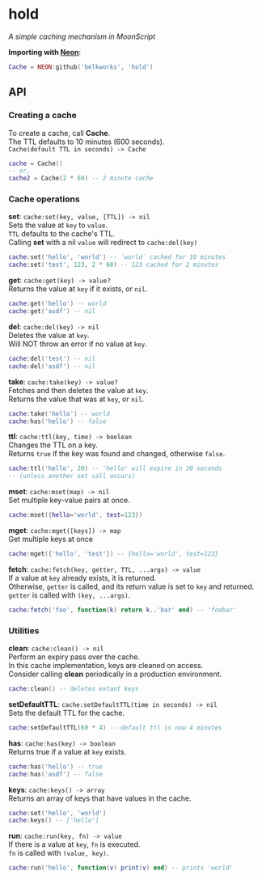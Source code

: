 
# hold
*A simple caching mechanism in MoonScript*

**Importing with [Neon](https://github.com/Belkworks/NEON)**:
```lua
Cache = NEON:github('belkworks', 'hold')
```

## API

### Creating a cache

To create a cache, call **Cache**.  
The TTL defaults to 10 minutes (600 seconds).  
`Cache(default TTL in seconds) -> Cache`
```lua
cache = Cache()
-- or,
cache2 = Cache(2 * 60) -- 2 minute cache
```

### Cache operations

**set**: `cache:set(key, value, [TTL]) -> nil`  
Sets the value at `key` to `value`.  
`TTL` defaults to the cache's TTL.  
Calling **set** with a nil `value` will redirect to `cache:del(key)`
```lua
cache:set('hello', 'world') -- `world` cached for 10 minutes
cache:set('test', 123, 2 * 60) -- 123 cached for 2 minutes
```

**get**: `cache:get(key) -> value?`  
Returns the value at `key` if it exists, or `nil`.
```lua
cache:get('hello') -- world
cache:get('asdf') -- nil
```

**del**: `cache:del(key) -> nil`  
Deletes the value at `key`.  
Will NOT throw an error if no value at `key`.
```lua
cache:del('test') -- nil
cache:del('asdf') -- nil
```

**take**: `cache:take(key) -> value?`  
Fetches and then deletes the value at `key`.  
Returns the value that was at `key`, or `nil`.
```lua
cache:take('hello') -- world
cache:has('hello') -- false
```

**ttl**: `cache:ttl(key, time) -> boolean`  
Changes the TTL on a key.  
Returns `true` if the key was found and changed, otherwise `false`.
```lua
cache:ttl('hello', 20) -- 'hello' will expire in 20 seconds
-- (unless another set call occurs)
```

**mset**: `cache:mset(map) -> nil`  
Set multiple key-value pairs at once.
```lua
cache:mset({hello='world', test=123})
```

**mget**: `cache:mget([keys]) -> map`  
Get multiple keys at once
```lua
cache:mget({'hello', 'test'}) -- {hello='world', test=123}
```

**fetch**: `cache:fetch(key, getter, TTL, ...args) -> value`  
If a value at `key` already exists, it is returned.  
Otherwise, `getter` is called, and its return value is set to `key` and returned.  
`getter` is called with `(key, ...args)`.
```lua
cache:fetch('foo', function(k) return k..'bar' end) -- 'foobar'
```

### Utilities

**clean**: `cache:clean() -> nil`  
Perform an expiry pass over the cache.  
In this cache implementation, keys are cleaned on access.  
Consider calling **clean** periodically in a production environment.
```lua
cache:clean() -- deletes extant keys
```

**setDefaultTTL**: `cache:setDefaultTTL(time in seconds) -> nil`  
Sets the default TTL for the cache.
```lua
cache:setDefaultTTL(60 * 4) -- default ttl is now 4 minutes
```

**has**: `cache:has(key) -> boolean`  
Returns true if a value at `key` exists.
```lua
cache:has('hello') -- true
cache:has('asdf') -- false
```

**keys**: `cache:keys() -> array`  
Returns an array of keys that have values in the cache.
```lua
cache:set('hello', 'world')
cache:keys() -- ['hello']
```

**run**: `cache:run(key, fn) -> value`  
If there is a value at `key`, `fn` is executed.  
`fn` is called with `(value, key)`.
```lua
cache:run('hello', function(v) print(v) end) -- prints 'world'
```
